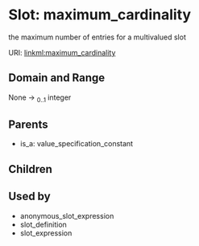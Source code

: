 
# Slot: maximum_cardinality


the maximum number of entries for a multivalued slot

URI: [linkml:maximum_cardinality](https://w3id.org/linkml/maximum_cardinality)


## Domain and Range

None &#8594;  <sub>0..1</sub> integer

## Parents

 *  is_a: value_specification_constant

## Children


## Used by

 * anonymous_slot_expression
 * slot_definition
 * slot_expression
